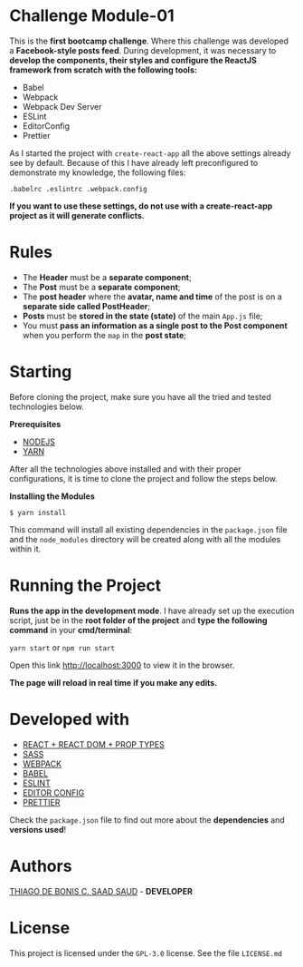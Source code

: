# Challenge Module-01

This is the **first bootcamp challenge**. Where this challenge was developed a **Facebook-style posts feed**. During development, it was necessary to **develop the components, their styles and configure the ReactJS framework from scratch with the following tools:**

- Babel
- Webpack
- Webpack Dev Server
- ESLint
- EditorConfig
- Prettier

As I started the project with `create-react-app` all the above settings already see by default. Because of this I have already left preconfigured to demonstrate my knowledge, the following files:

`.babelrc .eslintrc .webpack.config`

**If you want to use these settings, do not use with a create-react-app project as it will generate conflicts.**

# Rules

- The **Header** must be a **separate component**;
- The **Post** must be a **separate component**;
- The **post header** where the **avatar, name and time** of the post is on a **separate side called PostHeader**;
- **Posts** must be **stored in the state (state)** of the main `App.js` file;
- You must **pass an information as a single post to the Post component** when you perform the `map` in the **post state**;

# Starting

Before cloning the project, make sure you have all the tried and tested technologies below.

**Prerequisites**

- [NODEJS](https://nodejs.org/en/)
- [YARN](https://yarnpkg.com/pt-BR/)

After all the technologies above installed and with their proper configurations, it is time to clone the project and follow the steps below.

**Installing the Modules**

```
$ yarn install
```

This command will install all existing dependencies in the `package.json` file and the `node_modules` directory will be created along with all the modules within it.

# Running the Project

**Runs the app in the development mode**. I have already set up the execution script, just be in the **root folder of the project** and **type the following command** in your **cmd/terminal**:

`yarn start`
or
`npm run start`

Open this link [http://localhost:3000](http://localhost:3000) to view it in the browser.

**The page will reload in real time if you make any edits.**

# Developed with

- [REACT + REACT DOM + PROP TYPES](https://reactjs.org/)
- [SASS](https://sass-lang.com/)
- [WEBPACK](https://webpack.js.org/)
- [BABEL](https://babeljs.io/)
- [ESLINT](https://eslint.org/)
- [EDITOR CONFIG](https://editorconfig.org/)
- [PRETTIER](https://prettier.io/)

Check the `package.json` file to find out more about the **dependencies** and **versions used**!

# Authors

[THIAGO DE BONIS C. SAAD SAUD](https://www.linkedin.com/in/thiagodebonisoficial/) - **DEVELOPER**

# License

This project is licensed under the `GPL-3.0` license. See the file `LICENSE.md`

